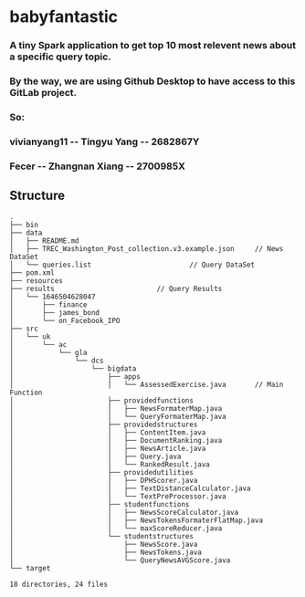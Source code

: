# babyfantastic

### A tiny Spark application to get top 10 most relevent news about a specific query topic.

### By the way, we are using Github Desktop to have access to this GitLab project.
### So:
### vivianyang11 -- Tingyu Yang 	-- 2682867Y
### Fecer 		 -- Zhangnan Xiang 	-- 2700985X

## Structure
```
.
├── bin
├── data
│   ├── README.md
│   ├── TREC_Washington_Post_collection.v3.example.json		// News  DataSet
│   └── queries.list						// Query DataSet
├── pom.xml
├── resources
├── results							// Query Results
│   └── 1646504628047								
│       ├── finance
│       ├── james_bond
│       └── on_Facebook_IPO
├── src
│   └── uk
│       └── ac
│           └── gla
│               └── dcs
│                   └── bigdata
│                       ├── apps
│                       │   └── AssessedExercise.java		// Main Function
│                       ├── providedfunctions
│                       │   ├── NewsFormaterMap.java
│                       │   └── QueryFormaterMap.java
│                       ├── providedstructures
│                       │   ├── ContentItem.java
│                       │   ├── DocumentRanking.java
│                       │   ├── NewsArticle.java
│                       │   ├── Query.java
│                       │   └── RankedResult.java
│                       ├── providedutilities
│                       │   ├── DPHScorer.java
│                       │   ├── TextDistanceCalculator.java
│                       │   └── TextPreProcessor.java
│                       ├── studentfunctions
│                       │   ├── NewsScoreCalculator.java
│                       │   ├── NewsTokensFormaterFlatMap.java
│                       │   └── maxScoreReducer.java
│                       └── studentstructures
│                           ├── NewsScore.java
│                           ├── NewsTokens.java
│                           └── QueryNewsAVGScore.java
└── target

18 directories, 24 files
```
